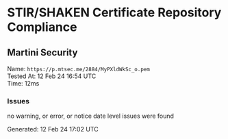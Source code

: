 # STIR/SHAKEN Certificate Repository Compliance

## Martini Security

Name: `https://p.mtsec.me/2884/MyPXldWkSc_o.pem`\
Tested At: 12 Feb 24 16:54 UTC\
Time: 12ms

### Issues

no warning, or error, or notice date level issues were found

Generated: 12 Feb 24 17:02 UTC